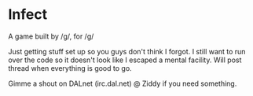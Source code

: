 Infect
======

A game built by /g/, for /g/

Just getting stuff set up so you guys don't think I forgot.
I still want to run over the code so it doesn't look like I 
escaped a mental facility. Will post thread when everything
is good to go.

Gimme a shout on DALnet (irc.dal.net) @ Ziddy if you need something.
